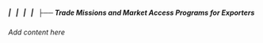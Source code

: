 ##### |   |   |   |   ├── Trade Missions and Market Access Programs for Exporters

*Add content here*